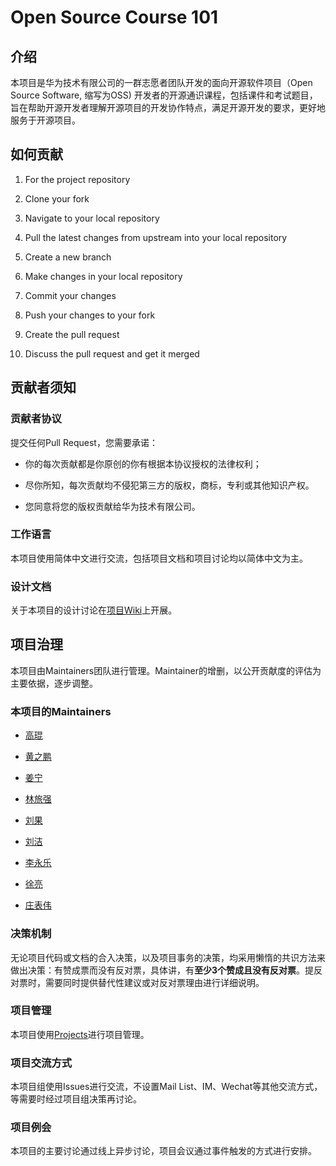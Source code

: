 # Open Source Course 101

## 介绍

本项目是华为技术有限公司的一群志愿者团队开发的面向开源软件项目（Open Source Software, 缩写为OSS) 开发者的开源通识课程，包括课件和考试题目，旨在帮助开源开发者理解开源项目的开发协作特点，满足开源开发的要求，更好地服务于开源项目。

## 如何贡献

1. For the project repository

1. Clone your fork

1. Navigate to your local repository

1. Pull the latest changes from upstream into your local repository

1. Create a new branch

1. Make changes in your local repository

1. Commit your changes

1. Push your changes to your fork

1. Create the pull request

1. Discuss the pull request and get it merged

## 贡献者须知

### 贡献者协议

提交任何Pull Request，您需要承诺：

* 你的每次贡献都是你原创的你有根据本协议授权的法律权利； 

* 尽你所知，每次贡献均不侵犯第三方的版权，商标，专利或其他知识产权。

* 您同意将您的版权贡献给华为技术有限公司。

### 工作语言

本项目使用简体中文进行交流，包括项目文档和项目讨论均以简体中文为主。

### 设计文档

关于本项目的设计讨论在[项目Wiki](https://github.com/opensourceways/opensource101/wiki)上开展。


## 项目治理

本项目由Maintainers团队进行管理。Maintainer的增删，以公开贡献度的评估为主要依据，逐步调整。


### 本项目的Maintainers

* [高琨](https://github.com/king-gao)

* [黄之鹏](https://github.com/hannibalhuang)

* [姜宁](https://github.com/willemjiang)

* [林旅强](https://github.com/legist)

* [刘果](https://github.com/guoguoguoliu)

* [刘洁](https://github.com/arnuojo)

* [李永乐](https://github.com/liyongle/)

* [徐亮](https://github.com/happyaron)

* [庄表伟](https://github.com/zhuangbiaowei)

### 决策机制

无论项目代码或文档的合入决策，以及项目事务的决策，均采用懒惰的共识方法来做出决策：有赞成票而没有反对票，具体讲，有**至少3个赞成且没有反对票**。提反对票时，需要同时提供替代性建议或对反对票理由进行详细说明。

### 项目管理

本项目使用[Projects](https://github.com/opensourceways/opensource101/projects)进行项目管理。

### 项目交流方式

本项目组使用Issues进行交流，不设置Mail List、IM、Wechat等其他交流方式，等需要时经过项目组决策再讨论。

### 项目例会

本项目的主要讨论通过线上异步讨论，项目会议通过事件触发的方式进行安排。
